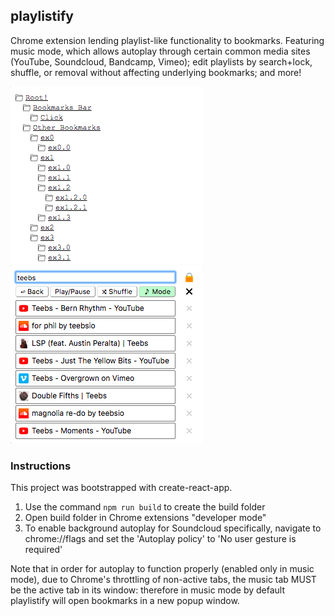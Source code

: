 ## playlistify

Chrome extension lending playlist-like functionality to bookmarks. Featuring music mode, which allows autoplay through certain common media sites (YouTube, Soundcloud, Bandcamp, Vimeo); edit playlists by search+lock, shuffle, or removal without affecting underlying bookmarks; and more!

![alt text](https://raw.githubusercontent.com/rparkchan/playlistify/master/README_resources/folder_ex.png)
![alt text](https://raw.githubusercontent.com/rparkchan/playlistify/master/README_resources/teebs_ex.png)

### Instructions

This project was bootstrapped with create-react-app. 
1. Use the command `npm run build` to create the build folder
2. Open build folder in Chrome extensions "developer mode"
3. To enable background autoplay for Soundcloud specifically, navigate to chrome://flags and set the 'Autoplay policy' to 'No user gesture is required'

Note that in order for autoplay to function properly (enabled only in music mode), due to Chrome's throttling of non-active tabs, the music tab MUST be the active tab in its window: therefore in music mode by default playlistify will open bookmarks in a new popup window. 